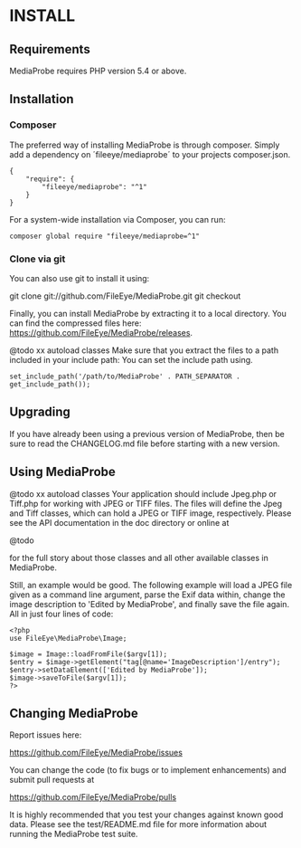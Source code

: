 # INSTALL


## Requirements

MediaProbe requires PHP version 5.4 or above.


## Installation

### Composer

The preferred way of installing MediaProbe is through composer. Simply add a
dependency on ´fileeye/mediaprobe´ to your projects composer.json.

    {
        "require": {
            "fileeye/mediaprobe": "^1"
        }
    }

For a system-wide installation via Composer, you can run:

    composer global require "fileeye/mediaprobe=^1"


### Clone via git

You can also use git to install it using:

  git clone git://github.com/FileEye/MediaProbe.git
  git checkout <tag name>

Finally, you can install MediaProbe by extracting it to a local directory. You can
find the compressed files here: https://github.com/FileEye/MediaProbe/releases.

@todo xx autoload classes
Make sure that you extract the files to a path included in your include path:
You can set the include path using.

    set_include_path('/path/to/MediaProbe' . PATH_SEPARATOR . get_include_path());


## Upgrading

If you have already been using a previous version of MediaProbe, then be sure to
read the CHANGELOG.md file before starting with a new version.


## Using MediaProbe

@todo xx autoload classes
Your application should include Jpeg.php or Tiff.php for working
with JPEG or TIFF files.  The files will define the Jpeg and
Tiff classes, which can hold a JPEG or TIFF image, respectively.
Please see the API documentation in the doc directory or online at

  @todo

for the full story about those classes and all other available classes in
MediaProbe.

Still, an example would be good.  The following example will load a JPEG file
given as a command line argument, parse the Exif data within, change the image
description to 'Edited by MediaProbe', and finally save the file again.
All in just four lines of code:

  ```php5
  <?php
  use FileEye\MediaProbe\Image;

  $image = Image::loadFromFile($argv[1]);
  $entry = $image->getElement("tag[@name='ImageDescription']/entry");
  $entry->setDataElement(['Edited by MediaProbe']);
  $image->saveToFile($argv[1]);
  ?>
  ```

## Changing MediaProbe

Report issues here:

  https://github.com/FileEye/MediaProbe/issues

You can change the code (to fix bugs or to implement enhancements) and submit
pull requests at

  https://github.com/FileEye/MediaProbe/pulls

It is highly recommended that you test your changes against known good data.
Please see the test/README.md file for more information about running the
MediaProbe test suite.
